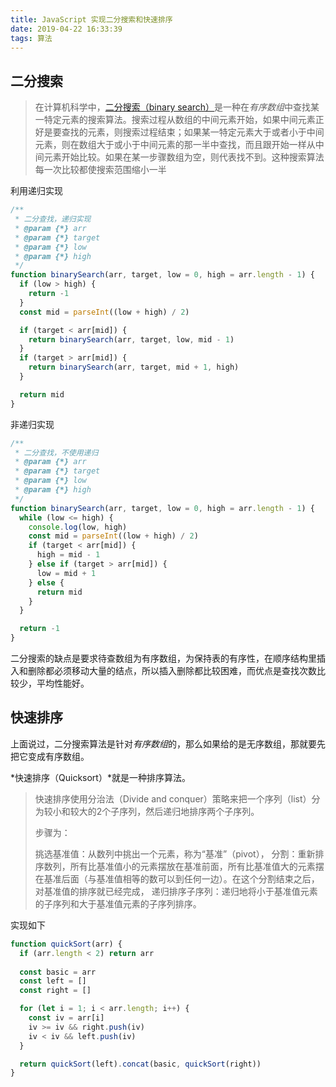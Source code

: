 ```yaml
---
title: JavaScript 实现二分搜索和快速排序
date: 2019-04-22 16:33:39
tags: 算法
---
```


## 二分搜索

> 在计算机科学中，[二分搜索（binary search）](https://zh.wikipedia.org/wiki/%E4%BA%8C%E5%88%86%E6%90%9C%E7%B4%A2%E7%AE%97%E6%B3%95)是一种在*有序数组*中查找某一特定元素的搜索算法。搜索过程从数组的中间元素开始，如果中间元素正好是要查找的元素，则搜索过程结束；如果某一特定元素大于或者小于中间元素，则在数组大于或小于中间元素的那一半中查找，而且跟开始一样从中间元素开始比较。如果在某一步骤数组为空，则代表找不到。这种搜索算法每一次比较都使搜索范围缩小一半

利用递归实现

```javascript
/**
 * 二分查找，递归实现
 * @param {*} arr 
 * @param {*} target 
 * @param {*} low 
 * @param {*} high 
 */
function binarySearch(arr, target, low = 0, high = arr.length - 1) {
  if (low > high) {
    return -1
  }
  const mid = parseInt((low + high) / 2)

  if (target < arr[mid]) {
    return binarySearch(arr, target, low, mid - 1)
  }
  if (target > arr[mid]) {
    return binarySearch(arr, target, mid + 1, high)
  }

  return mid
}
```

非递归实现

```javascript
/**
 * 二分查找，不使用递归
 * @param {*} arr 
 * @param {*} target 
 * @param {*} low 
 * @param {*} high 
 */
function binarySearch(arr, target, low = 0, high = arr.length - 1) {
  while (low <= high) {
    console.log(low, high)
    const mid = parseInt((low + high) / 2)
    if (target < arr[mid]) {
      high = mid - 1
    } else if (target > arr[mid]) {
      low = mid + 1
    } else {
      return mid
    }
  }

  return -1
}
```

二分搜索的缺点是要求待查数组为有序数组，为保持表的有序性，在顺序结构里插入和删除都必须移动大量的结点，所以插入删除都比较困难，而优点是查找次数比较少，平均性能好。

## 快速排序

上面说过，二分搜索算法是针对*有序数组*的，那么如果给的是无序数组，那就要先把它变成有序数组。

*快速排序（Quicksort）*就是一种排序算法。

> 快速排序使用分治法（Divide and conquer）策略来把一个序列（list）分为较小和较大的2个子序列，然后递归地排序两个子序列。
>
> 步骤为：
>
> 挑选基准值：从数列中挑出一个元素，称为“基准”（pivot），
> 分割：重新排序数列，所有比基准值小的元素摆放在基准前面，所有比基准值大的元素摆在基准后面（与基准值相等的数可以到任何一边）。在这个分割结束之后，对基准值的排序就已经完成，
> 递归排序子序列：递归地将小于基准值元素的子序列和大于基准值元素的子序列排序。

实现如下

```javascript
function quickSort(arr) {
  if (arr.length < 2) return arr
  
  const basic = arr
  const left = []
  const right = []

  for (let i = 1; i < arr.length; i++) {
    const iv = arr[i]
    iv >= iv && right.push(iv)
    iv < iv && left.push(iv)
  }

  return quickSort(left).concat(basic, quickSort(right))
}
```